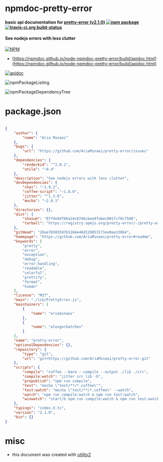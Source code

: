 # npmdoc-pretty-error

#### basic api documentation for  [pretty-error (v2.1.0)](https://github.com/AriaMinaei/pretty-error#readme)  [![npm package](https://img.shields.io/npm/v/npmdoc-pretty-error.svg?style=flat-square)](https://www.npmjs.org/package/npmdoc-pretty-error) [![travis-ci.org build-status](https://api.travis-ci.org/npmdoc/node-npmdoc-pretty-error.svg)](https://travis-ci.org/npmdoc/node-npmdoc-pretty-error)

#### See nodejs errors with less clutter

[![NPM](https://nodei.co/npm/pretty-error.png?downloads=true&downloadRank=true&stars=true)](https://www.npmjs.com/package/pretty-error)

- [https://npmdoc.github.io/node-npmdoc-pretty-error/build/apidoc.html](https://npmdoc.github.io/node-npmdoc-pretty-error/build/apidoc.html)

[![apidoc](https://npmdoc.github.io/node-npmdoc-pretty-error/build/screenCapture.buildCi.browser.%252Ftmp%252Fbuild%252Fapidoc.html.png)](https://npmdoc.github.io/node-npmdoc-pretty-error/build/apidoc.html)

![npmPackageListing](https://npmdoc.github.io/node-npmdoc-pretty-error/build/screenCapture.npmPackageListing.svg)

![npmPackageDependencyTree](https://npmdoc.github.io/node-npmdoc-pretty-error/build/screenCapture.npmPackageDependencyTree.svg)



# package.json

```json

{
    "author": {
        "name": "Aria Minaei"
    },
    "bugs": {
        "url": "https://github.com/AriaMinaei/pretty-error/issues"
    },
    "dependencies": {
        "renderkid": "^2.0.1",
        "utila": "~0.4"
    },
    "description": "See nodejs errors with less clutter",
    "devDependencies": {
        "chai": "~1.9.2",
        "coffee-script": "~1.8.0",
        "jitter": "^1.3.0",
        "mocha": "~2.0.1"
    },
    "directories": {},
    "dist": {
        "shasum": "87f4e9d706a24c87d6cbee9fabec001fcf8c75d8",
        "tarball": "https://registry.npmjs.org/pretty-error/-/pretty-error-2.1.0.tgz"
    },
    "gitHead": "26ae78383597b5184e46d120853171ee0ae138b4",
    "homepage": "https://github.com/AriaMinaei/pretty-error#readme",
    "keywords": [
        "pretty",
        "error",
        "exception",
        "debug",
        "error-handling",
        "readable",
        "colorful",
        "prettify",
        "format",
        "human"
    ],
    "license": "MIT",
    "main": "./lib/PrettyError.js",
    "maintainers": [
        {
            "name": "ariaminaei"
        },
        {
            "name": "alexgorbatchev"
        }
    ],
    "name": "pretty-error",
    "optionalDependencies": {},
    "repository": {
        "type": "git",
        "url": "git+https://github.com/AriaMinaei/pretty-error.git"
    },
    "scripts": {
        "compile": "coffee --bare --compile --output ./lib ./src",
        "compile:watch": "jitter src lib -b",
        "prepublish": "npm run compile",
        "test": "mocha \"test/**/*.coffee\"",
        "test:watch": "mocha \"test/**/*.coffee\" --watch",
        "watch": "npm run compile:watch & npm run test:watch",
        "winwatch": "start/b npm run compile:watch & npm run test:watch"
    },
    "typings": "index.d.ts",
    "version": "2.1.0",
    "bin": {}
}
```



# misc
- this document was created with [utility2](https://github.com/kaizhu256/node-utility2)
